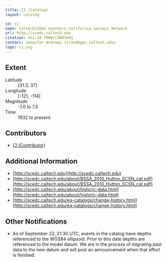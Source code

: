 ```yaml
---
title: CI (Catalog)
layout: catalog

id: ci
name: Caltech/USGS Southern California Seismic Network
url: http://scedc.caltech.edu
citation: doi:10.7909/C3WD3xH1
contact: Jennifer Andrews <jrand@gps.caltech.edu>
logo: ci.svg
---
```



## Extent

<dl>
<dt>Latitude</dt>
<dd>[31.3, 37]</dd>

<dt>Longitude</dt>
<dd>[-121, -114]</dd>

<dt>Magnitude</dt>
<dd>-1.0 to 7.5</dd>

<dt>Time</dt>
<dd>1932 to present.</dd>
</dl>


## Contributors
- [CI (Contributor)](../contributors/ci.html)


## Additional Information

- [http://scedc.caltech.edu](http://scedc.caltech.edu)
- [http://scedc.caltech.edu/about/BSSA_2010_Hutton_SCSN_cat.pdf](http://scedc.caltech.edu/about/BSSA_2010_Hutton_SCSN_cat.pdf)
- [http://scedc.caltech.edu/about/historic-data.html](http://scedc.caltech.edu/about/historic-data.html)
- [http://scedc.caltech.edu/eq-catalogs/change-history.html](http://scedc.caltech.edu/eq-catalogs/change-history.html)

## Other Notifications

- As of September 22, 21:30 UTC, events in the catalog have depths referenced
to the WGS84 ellipsoid.  Prior to this date depths are referenced to the model
datum.  We are in the process of migrating past data to the new datum and
will post an announcement when that effort is finished.

